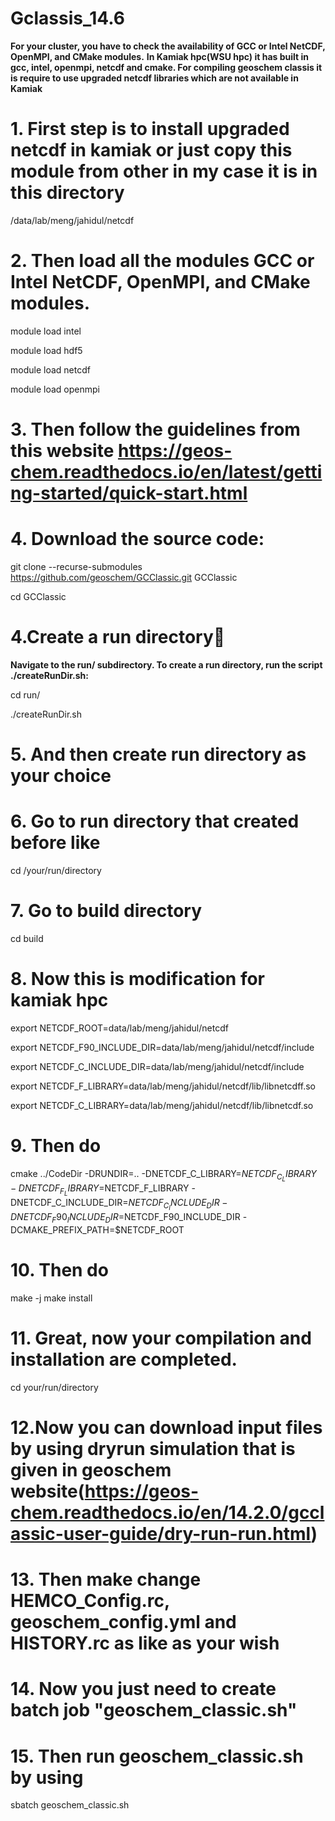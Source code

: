 # Gclassis_14.6
**For your cluster, you have to check the availability of GCC or Intel NetCDF, OpenMPI, and CMake modules.**
**In Kamiak hpc(WSU hpc) it has built in gcc, intel, openmpi, netcdf and cmake. For compiling geoschem classis it is require to use upgraded netcdf libraries which are not available in Kamiak**
# 1. First step is to install upgraded netcdf in kamiak or just copy this module from other in my case it is in this directory 
/data/lab/meng/jahidul/netcdf
# 2. Then load all the modules GCC or Intel NetCDF, OpenMPI, and CMake modules.
module load intel

module load hdf5

module load netcdf

module load openmpi

# 3. Then follow the guidelines from this website https://geos-chem.readthedocs.io/en/latest/getting-started/quick-start.html
# 4.  Download the source code:
git clone --recurse-submodules https://github.com/geoschem/GCClassic.git GCClassic

cd GCClassic

# 4.Create a run directory
**Navigate to the run/ subdirectory. To create a run directory, run the script ./createRunDir.sh:**

cd run/

./createRunDir.sh
# 5. And then create run directory as your choice
# 6. Go to run directory that created before like
cd /your/run/directory
# 7. Go to build directory 
 cd build
# 8. Now this is modification for kamiak hpc

export NETCDF_ROOT=data/lab/meng/jahidul/netcdf

export NETCDF_F90_INCLUDE_DIR=data/lab/meng/jahidul/netcdf/include

export NETCDF_C_INCLUDE_DIR=data/lab/meng/jahidul/netcdf/include

export NETCDF_F_LIBRARY=data/lab/meng/jahidul/netcdf/lib/libnetcdff.so

export NETCDF_C_LIBRARY=data/lab/meng/jahidul/netcdf/lib/libnetcdf.so

# 9. Then do
cmake ../CodeDir -DRUNDIR=..   -DNETCDF_C_LIBRARY=$NETCDF_C_LIBRARY   -DNETCDF_F_LIBRARY=$NETCDF_F_LIBRARY   -DNETCDF_C_INCLUDE_DIR=$NETCDF_C_INCLUDE_DIR   -DNETCDF_F90_INCLUDE_DIR=$NETCDF_F90_INCLUDE_DIR   -DCMAKE_PREFIX_PATH=$NETCDF_ROOT
# 10. Then do 
make -j
make install
# 11. Great, now your compilation and installation are completed.
cd your/run/directory
# 12.Now you can download input files by using dryrun simulation that is given in geoschem website(https://geos-chem.readthedocs.io/en/14.2.0/gcclassic-user-guide/dry-run-run.html)
# 13. Then make change HEMCO_Config.rc, geoschem_config.yml and HISTORY.rc as like as your wish
# 14. Now you just need to create batch job "geoschem_classic.sh" 
# 15. Then run geoschem_classic.sh by using
sbatch geoschem_classic.sh
